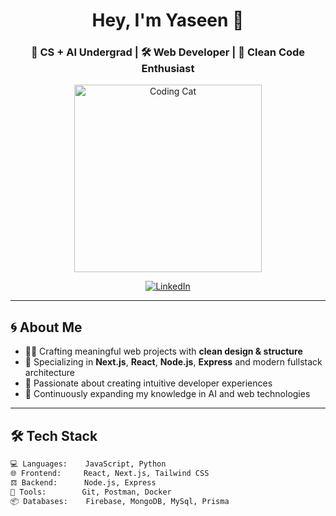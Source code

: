 <h1 align="center">Hey, I'm Yaseen 👋</h1>
<h3 align="center">🧠 CS + AI Undergrad | 🛠️ Web Developer | 🖤 Clean Code Enthusiast</h3>

<p align="center">
  <img src="https://media.giphy.com/media/v1.Y2lkPTc5MGI3NjExZ2x6bzU1aTZqbTV6OTFkcHhzbzlzcWlyczR2dDdqdWQ2MXEzYjNheSZlcD12MV9naWZzX3NlYXJjaCZjdD1n/q6RoNkLlFNjaw/giphy.gif" alt="Coding Cat" width="300" />
</p>

<p align="center">
  <a href="https://www.linkedin.com/in/mohd-yaseen-/">
    <img src="https://img.shields.io/badge/Connect_on_LinkedIn-0077B5?style=for-the-badge&logo=linkedin&logoColor=white" alt="LinkedIn"/>
  </a>
</p>

---

## 🌀 About Me

- 🧑‍💻 Crafting meaningful web projects with **clean design & structure**
- 🚀 Specializing in **Next.js**, **React**, **Node.js**, **Express** and modern fullstack architecture
- 🧠 Passionate about creating intuitive developer experiences
- 🔁 Continuously expanding my knowledge in AI and web technologies

---

## 🛠️ Tech Stack

```bash
💻 Languages:    JavaScript, Python
🌐 Frontend:     React, Next.js, Tailwind CSS
𝌖 Backend:      Node.js, Express
🔧 Tools:        Git, Postman, Docker
📦 Databases:    Firebase, MongoDB, MySql, Prisma

